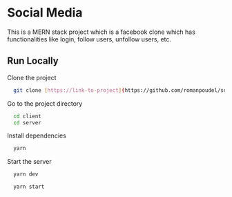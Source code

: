 
# Social Media

This is a MERN stack project which is a facebook clone which has functionalities like login, follow users, unfollow users, etc.


## Run Locally

Clone the project

```bash
  git clone [https://link-to-project](https://github.com/romanpoudel/social-media
```

Go to the project directory

```bash
  cd client
  cd server
```

Install dependencies

```bash
  yarn
```

Start the server

```bash
  yarn dev
```
```bash
  yarn start
```

